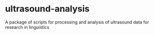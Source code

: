 ultrasound-analysis
===================

A package of scripts for processing and analysis of ultrasound data for research in linguistics
